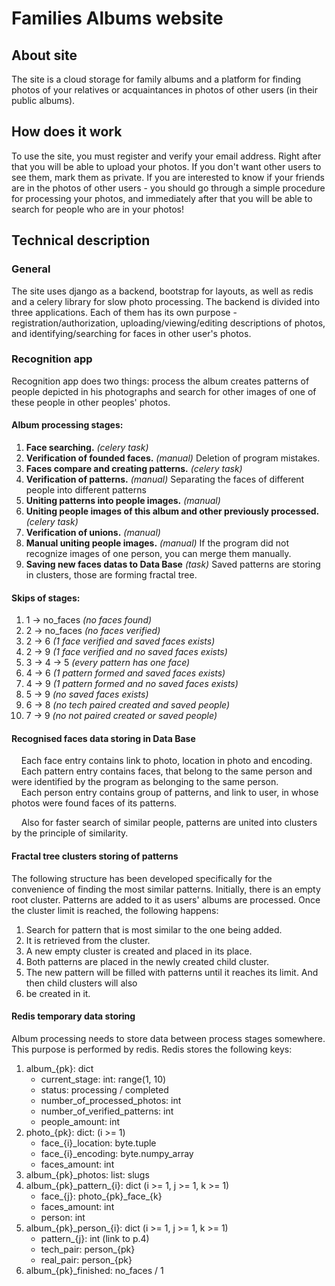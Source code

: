 # Families Albums website
## About site
The site is a cloud storage for family albums and a platform for finding photos of your relatives or acquaintances in
photos of other users (in their public albums).

## How does it work
To use the site, you must register and verify your email address. Right after that you will be able to upload your
photos. If you don't want other users to see them, mark them as private. If you are interested to know if your friends 
are in the photos of other users - you should go through a simple procedure for processing your photos, and immediately
after that you will be able to search for people who are in your photos!

## Technical description
### General
The site uses django as a backend, bootstrap for layouts, as well as redis and a celery library for slow photo 
processing. The backend is divided into three applications. Each of them has its own purpose -
registration/authorization, uploading/viewing/editing descriptions of photos, and identifying/searching 
for faces in other user's photos.

### Recognition app
Recognition app does two things: process the album creates patterns of people depicted in his photographs and search
for other images of one of these people in other peoples' photos.

#### Album processing stages:
1. **Face searching.** *(celery task)*
2. **Verification of founded faces.** *(manual)* Deletion of program mistakes.
3. **Faces compare and creating patterns.** *(celery task)*
4. **Verification of patterns.** *(manual)* Separating the faces of different people into different patterns
5. **Uniting patterns into people images.** *(manual)*
6. **Uniting people images of this album and other previously processed.** *(celery task)*
7. **Verification of unions.** *(manual)*
8. **Manual uniting people images.** *(manual)* If the program did not recognize images of one person, you can merge 
them manually.
9. **Saving new faces datas to Data Base** *(task)* Saved patterns are storing in clusters, those are forming fractal
tree.

#### Skips of stages:
1. 1 -> no_faces *(no faces found)*
2. 2 -> no_faces *(no faces verified)*
3. 2 -> 6 *(1 face verified and saved faces exists)*
4. 2 -> 9 *(1 face verified and no saved faces exists)*
5. 3 -> 4 -> 5 *(every pattern has one face)*
6. 4 -> 6 *(1 pattern formed and saved faces exists)*
7. 4 -> 9 *(1 pattern formed and no saved faces exists)*
8. 5 -> 9 *(no saved faces exists)*
9. 6 -> 8 *(no tech paired created and saved people)*
10. 7 -> 9 *(no not paired created or saved people)*

#### Recognised faces data storing in Data Base
&nbsp;&nbsp;&nbsp;&nbsp;Each face entry contains link to photo, location in photo and encoding.   
&nbsp;&nbsp;&nbsp;&nbsp;Each pattern entry contains faces, that belong to the same person and were identified 
by the program as belonging to the same person.   
&nbsp;&nbsp;&nbsp;&nbsp;Each person entry contains group of patterns, and link to user, in whose photos were found 
faces of its patterns.

&nbsp;&nbsp;&nbsp;&nbsp;Also for faster search of similar people,
patterns are united into clusters by the principle of similarity.

#### Fractal tree clusters storing of patterns
The following structure has been developed specifically for the convenience of finding the most similar patterns.
Initially, there is an empty root cluster. Patterns are added to it as users' albums are processed. Once the cluster
limit is reached, the following happens:
1. Search for pattern that is most similar to the one being added.
2. It is retrieved from the cluster.
3. A new empty cluster is created and placed in its place.
4. Both patterns are placed in the newly created child cluster.
5. The new pattern will be filled with patterns until it reaches its limit. And then child clusters will also
6. be created in it.

#### Redis temporary data storing
Album processing needs to store data between process stages somewhere. This purpose is performed by redis.
Redis stores the following keys:
1. album_{pk}: dict
   - current_stage: int: range(1, 10)
   - status: processing / completed
   - number_of_processed_photos: int
   - number_of_verified_patterns: int
   - people_amount: int
2. photo_{pk}: dict: (i >= 1)
   - face_{i}_location: byte.tuple
   - face_{i}_encoding: byte.numpy_array
   - faces_amount: int
3. album_{pk}_photos: list: slugs
4. album_{pk}\_pattern\_{i}: dict (i >= 1, j >= 1, k >= 1)
   - face_{j}: photo_{pk}\_face\_{k}
   - faces_amount: int
   - person: int
5. album_{pk}\_person\_{i}: dict (i >= 1, j >= 1, k >= 1)
   - pattern_{j}: int (link to p.4)
   - tech_pair: person_{pk}
   - real_pair: person_{pk}
6. album_{pk}_finished: no_faces / 1